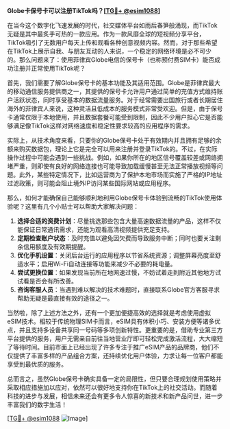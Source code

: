 **Globe卡保号卡可以注册TikTok吗？[[TG💪+ @esim1088](https://t.me/s/esim1088)]**

在当今这个数字化飞速发展的时代，社交媒体平台如雨后春笋般涌现，而TikTok无疑是其中最炙手可热的一款应用。作为一款风靡全球的短视频分享平台，TikTok吸引了无数用户每天上传和观看各种创意视频内容。然而，对于那些希望在TikTok上展示自我、与朋友互动的人来说，一个稳定的网络环境是必不可少的。那么问题来了：使用菲律宾Globe电信的保号卡（也称预付费SIM卡）能否成功注册并正常使用TikTok呢？

首先，我们需要了解Globe保号卡的基本功能及其适用范围。Globe是菲律宾最大的移动通信服务提供商之一，其提供的保号卡允许用户通过简单的充值方式维持账户活跃状态，同时享受基本的数据流量服务。对于经常需要出国旅行或者长期居住海外的菲律宾人来说，这种灵活且低成本的服务模式非常受欢迎。但是，由于保号卡通常仅限于本地使用，并且数据套餐可能受到限制，因此不少用户担心它是否能够满足像TikTok这样对网络速度和稳定性要求较高的应用程序的需求。

实际上，从技术角度来看，只要你的Globe保号卡处于有效期内并且拥有足够的余额来购买数据包，理论上它是完全可以用来注册并登录TikTok的。不过，在实际操作过程中可能会遇到一些挑战。例如，如果你所在的地区信号覆盖较差或网络拥堵严重，则即使有良好的网络连接也可能导致加载缓慢甚至无法正常播放视频等问题。此外，某些特定情况下，比如运营商为了保护本地市场而实施了严格的IP地址过滤政策，则可能会阻止境外IP访问某些国际网站或应用程序。

那么，如何才能确保自己能够顺利地利用Globe保号卡体验到流畅的TikTok使用体验呢？这里有几个小贴士可以帮助大家解决问题：

1. **选择合适的资费计划**：尽量挑选那些包含大量高速数据流量的产品，这样不仅能保证日常通讯需求，还能为观看高清视频提供充足支持。
2. **定期检查账户状态**：及时充值以避免因欠费而导致服务中断；同时也要关注剩余信用额度及有效期提醒。
3. **优化手机设置**：关闭后台运行的应用程序以节省系统资源；调整屏幕亮度至舒适水平；启用Wi-Fi自动连接等功能来减少不必要的耗电量。
4. **尝试更换位置**：如果发现当前所在地网速过慢，不妨试着走到附近其他地方试试看是否会有所改善。
5. **咨询客服人员**：当遇到难以解决的技术难题时，直接联系Globe官方客服寻求帮助无疑是最直接有效的途径之一。

当然啦，除了上述方法之外，还有一个更加便捷高效的选择就是考虑使用虚拟eSIM技术。相较于传统物理SIM卡而言，eSIM具有体积小巧、安装方便等诸多优点，并且支持多设备共享同一号码等多项创新特性。更重要的是，借助专业第三方平台提供的服务，用户无需亲自前往当地营业厅即可轻松完成激活流程，大大缩短了等待时间。目前市面上已经出现了许多专注于推广eSIM产品的品牌商，他们不仅提供了丰富多样的产品组合方案，还持续优化用户体验，力求让每一位客户都能享受到最优质的服务。

总而言之，虽然Globe保号卡确实具备一定的局限性，但只要合理规划使用策略并采取相应措施加以应对，依然可以很好地支持你在TikTok上的社交活动。而随着科技的进步与发展，相信未来还会有更多令人惊喜的新技术和新产品问世，进一步丰富我们的数字生活！

[[TG💪+ @esim1088](https://t.me/s/esim1088) ![Image](https://i.postimg.cc/4NQfJmqS/Snipaste-2025-05-13-00-14-12.png)]